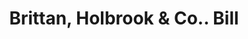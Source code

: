 ---
doi: 10.7916/D8V70WS8
date_other: '1870'
date_other_textual: 1870-1879
form: printed ephemera
genre:
- Invoices
name:
- Brittan, Holbrook & Co.
object_in_context_url: https://biggert.cul.columbia.edu/items/view/ave_biggert_01818
subject_hierarchical_geographic:
- San Francisco, California, United States
subject_name:
- Brittan, Holbrook & Co.
title: Brittan, Holbrook & Co.. Bill
sort_title: Brittan, Holbrook & Co.. Bill
call_number: ave_biggert_01818
coordinates:
- 37.78333333333333,-122.41666666666667
pid: ave_biggert_01818
identifiers: ave_biggert_01818
thumbnail: https://derivativo-3.library.columbia.edu/iiif/2/ldpd:490671/full/!256,256/0/native.jpg
permalink: "/items/ave_biggert_01818/"
layout: iiif-image-page
---